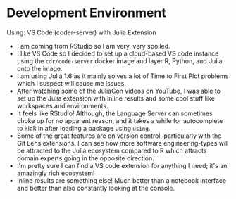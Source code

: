 # Development Environment 

Using: VS Code (coder-server) with Julia Extension

* I am coming from RStudio so I am very, very spoiled. 
* I like VS Code so I decided to set up a cloud-based VS code instance using 
  the `cdr/code-server` docker image and layer R, Python, and Julia onto the 
  image. 
* I am using Julia 1.6 as it mainly solves a lot of Time to First 
  Plot problems which I suspect will cause me issues. 
* After watching some of the JuliaCon videos on YouTube, I was able to set up
  the Julia extension with inline results and some cool stuff like workspaces
  and environments. 
* It feels like RStudio! Although, the Language Server can 
  sometimes choke up for no apparent reason, and it takes a while for 
  autocomplete to kick in after loading a package using `using`.
* Some of the great features are on version control, particularly with the 
  Git Lens extensions. I can see how more software engineering-types will be 
  attracted to the Julia ecosystem compared to R which attracts domain 
  experts going in the opposite direction.
* I'm pretty sure I can find a VS code extension for anything I need; it's an 
  amazingly rich ecosystem!
* Inline results are something else! Much better than a notebook interface and 
  better than also constantly looking at the console.